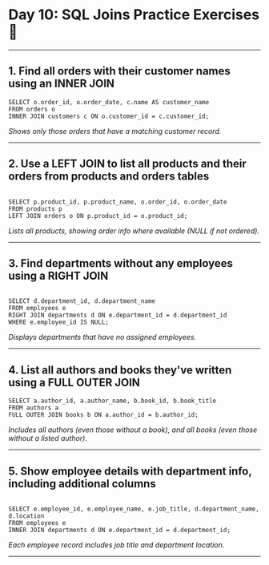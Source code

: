 # Day 10: SQL Joins Practice Exercises 🔧


---

## 1. Find all orders with their customer names using an INNER JOIN
```
SELECT o.order_id, o.order_date, c.name AS customer_name
FROM orders o
INNER JOIN customers c ON o.customer_id = c.customer_id;
```
*Shows only those orders that have a matching customer record.*

---

## 2. Use a LEFT JOIN to list all products and their orders from products and orders tables
```

SELECT p.product_id, p.product_name, o.order_id, o.order_date
FROM products p
LEFT JOIN orders o ON p.product_id = o.product_id;
```
*Lists all products, showing order info where available (NULL if not ordered).*

---

## 3. Find departments without any employees using a RIGHT JOIN
```

SELECT d.department_id, d.department_name
FROM employees e
RIGHT JOIN departments d ON e.department_id = d.department_id
WHERE e.employee_id IS NULL;
```
*Displays departments that have no assigned employees.*

---

## 4. List all authors and books they've written using a FULL OUTER JOIN
```
SELECT a.author_id, a.author_name, b.book_id, b.book_title
FROM authors a
FULL OUTER JOIN books b ON a.author_id = b.author_id;
```
*Includes all authors (even those without a book), and all books (even those without a listed author).*

---

## 5. Show employee details with department info, including additional columns
```

SELECT e.employee_id, e.employee_name, e.job_title, d.department_name, d.location
FROM employees e
INNER JOIN departments d ON e.department_id = d.department_id;
```
*Each employee record includes job title and department location.*

---
